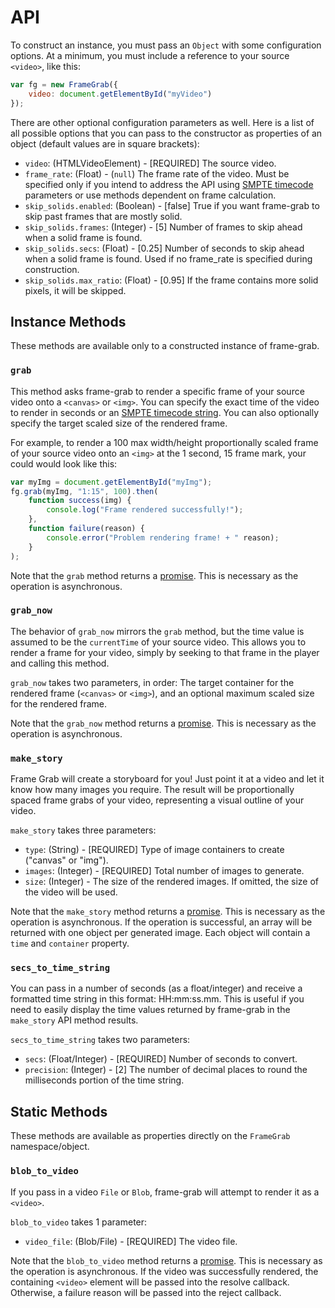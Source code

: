 API
=============

To construct an instance, you must pass an `Object` with some configuration options.
At a minimum, you must include a reference to your source `<video>`, like this:

```javascript
var fg = new FrameGrab({
    video: document.getElementById("myVideo")
});
```

There are other optional configuration parameters as well.  Here is a list of all
possible options that you can pass to the constructor as properties of an object
(default values are in square brackets):
- `video`: (HTMLVideoElement) - [REQUIRED] The source video.
- `frame_rate`: (Float) - (`null`) The frame rate of the video.  Must be specified only if you intend to address the API using [SMPTE timecode][timecode] parameters or use methods dependent on frame calculation.
- `skip_solids.enabled`: (Boolean) - [false] True if you want frame-grab to skip past frames that are mostly solid.
- `skip_solids.frames`: (Integer) - [5] Number of frames to skip ahead when a solid frame is found.
- `skip_solids.secs`: (Float) - [0.25] Number of seconds to skip ahead when a solid frame is found.  Used if no frame_rate is specified during construction.
- `skip_solids.max_ratio`: (Float) - [0.95] If the frame contains more solid pixels, it will be skipped.


## Instance Methods

These methods are available only to a constructed instance of frame-grab.  

### `grab`
This method asks frame-grab to render a specific frame of your source video onto
a `<canvas>` or `<img>`.  You can specify the exact time of the video to render in seconds
or an [SMPTE timecode string][timecode].  You can also optionally specify the
target scaled size of the rendered frame.

For example, to render a 100 max width/height proportionally scaled frame of your
source video onto an `<img>` at the 1 second, 15 frame mark, your could would
look like this:

```javascript
var myImg = document.getElementById("myImg");
fg.grab(myImg, "1:15", 100).then(
    function success(img) {
        console.log("Frame rendered successfully!");
    },
    function failure(reason) {
        console.error("Problem rendering frame! + " reason);
    }
);
```

Note that the `grab` method returns a [promise][promise].  This is necessary as
the operation is asynchronous.


### `grab_now`
The behavior of `grab_now` mirrors the `grab` method, but the time value is assumed to
be the `currentTime` of your source video.  This allows you to render a frame
for your video, simply by seeking to that frame in the player and calling this method.

`grab_now` takes two parameters, in order: The target container for the rendered frame
(`<canvas>` or `<img>`), and an optional maximum scaled size for the rendered frame.

Note that the `grab_now` method returns a [promise][promise].  This is necessary as
the operation is asynchronous.

### `make_story`
Frame Grab will create a storyboard for you!  Just point it at a video and let it know
how many images you require.  The result will be proportionally spaced frame grabs of
your video, representing a visual outline of your video.

`make_story` takes three parameters:
- `type`: (String) - [REQUIRED] Type of image containers to create ("canvas" or "img").
- `images`: (Integer) - [REQUIRED] Total number of images to generate.
- `size`: (Integer) - The size of the rendered images.  If omitted, the size of the video will be used.

Note that the `make_story` method returns a [promise][promise].  This is necessary as
the operation is asynchronous.  If the operation is successful, an array will be returned
with one object per generated image.  Each object will contain a `time` and `container`
property.


### `secs_to_time_string`
You can pass in a number of seconds (as a float/integer) and receive a formatted time string
in this format: HH:mm:ss.mm.  This is useful if you need to easily display the time values
returned by frame-grab in the `make_story` API method results. 

`secs_to_time_string` takes two parameters:
- `secs`: (Float/Integer) - [REQUIRED] Number of seconds to convert.
- `precision`: (Integer) - [2] The number of decimal places to round the milliseconds portion of the time string.


## Static Methods

These methods are available as properties directly on the `FrameGrab` namespace/object.  

### `blob_to_video`
If you pass in a video `File` or `Blob`, frame-grab will attempt to render it as a 
`<video>`.

`blob_to_video` takes 1 parameter:
- `video_file`: (Blob/File) - [REQUIRED] The video file.

Note that the `blob_to_video` method returns a [promise][promise].  This is necessary as
the operation is asynchronous.  If the video was successfully rendered, the containing
`<video>` element will be passed into the resolve callback.  Otherwise, a failure reason
will be passed into the reject callback.

[promise]: http://promises-aplus.github.io/promises-spec/
[timecode]: https://documentation.apple.com/en/finalcutpro/usermanual/index.html#chapter=D%26section=5%26tasks=true
